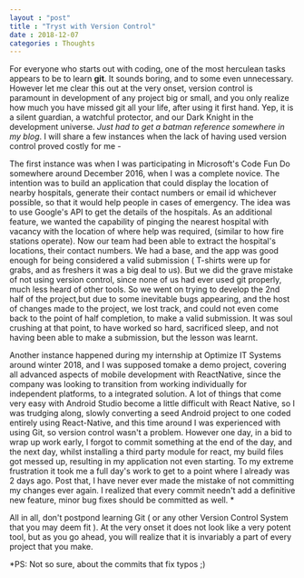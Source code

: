 ```yaml
---
layout : "post"
title : "Tryst with Version Control"
date : 2018-12-07
categories : Thoughts
---
```


For everyone who starts out with coding, one of the most herculean tasks appears to be to learn **git**. It sounds boring, and to some even unnecessary. However let me clear this out at the very onset, version control is paramount in development of any project big or small, and you only realize how much you have missed git all your life, after using it first hand. Yep, it is a silent guardian, a watchful protector, and our Dark Knight in the development universe.  *Just had to get a batman reference somewhere in my blog*. I will share a few instances when the lack of having used version control proved costly for me  - 

The first instance was when I was participating in Microsoft's Code Fun Do somewhere around December 2016, when I was a complete novice. The intention was to build an application that could display the location of nearby hospitals, generate their contact numbers or email id whichever possible, so that it would help people in cases of emergency. The idea was to use Google's API to get the details of the hospitals. As an additional feature, we wanted the capability of pinging the nearest hospital with vacancy with the location of where help was required, (similar to how fire stations operate). Now our team had been able to extract the hospital's locations, their contact numbers. We had a base, and the app was good enough for being considered a valid submission ( T-shirts were up for grabs, and as freshers it was a big deal to us). But we did the grave mistake of not using version control, since none of us had ever used git properly, much less heard of other tools. So we went on trying to develop the 2nd half of the project,but due to some inevitable bugs appearing, and the host of changes made to the project, we lost track, and could not even come back to the point of half completion, to make a valid submission. It was soul crushing at that point, to have worked so hard, sacrificed sleep, and not having been able to make a submission, but the lesson was learnt.

Another instance happened during my internship at Optimize IT Systems around winter 2018, and I was supposed tomake a demo project, covering all advanced aspects of mobile development with ReactNative, since the company was looking to transition from working individually for independent platforms, to a integrated solution. A lot of things that come very easy with Android Studio become a little difficult with React Native, so I was trudging along, slowly converting a seed Android project to one coded entirely using React-Native, and this time around I was experienced with using Git, so version control wasn't a problem. However one day, in a bid to wrap up work early, I forgot to commit something at the end of the day, and the next day, whilst installing a third party module for react, my build files got messed up, resulting in my application not even starting. To my extreme frustration it took me a full day's work to get to a point where I already was 2 days ago. Post that, I have never ever made the mistake of not committing my changes ever again. I realized that every commit needn't add a definitive new feature, minor bug fixes should be committed as well. \*


All in all, don't postpond learning Git ( or any other Version Control System that you may deem fit ). At the very onset it does not look like a very potent tool, but as you go ahead, you will realize that it is invariably a part of every project that you make.

\*PS: Not so sure, about the commits that fix typos ;)